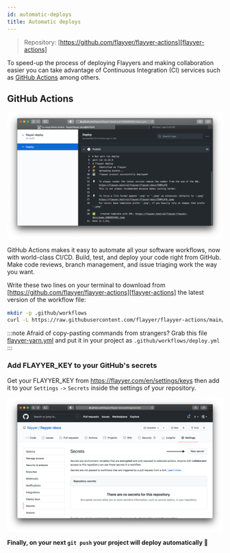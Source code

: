 ```yaml
---
id: automatic-deploys
title: Automatic deploys
---
```


[flayyer-actions]: https://github.com/flayyer/flayyer-actions

> Repository: [https://github.com/flayyer/flayyer-actions][flayyer-actions]

To speed-up the process of deploying Flayyers and making collaboration easier you can take advantage of Continuous Integration (CI) services such as [GitHub Actions](#github-actions) among others.

## GitHub Actions

[![Github actions screenshot deploying to Flayyer](https://github.com/flayyer/flayyer-actions/raw/main/assets/result.png)](https://github.com/flayyer/flayyer-deck-docs/actions)

GitHub Actions makes it easy to automate all your software workflows, now with world-class CI/CD. Build, test, and deploy your code right from GitHub. Make code reviews, branch management, and issue triaging work the way you want.

Write these two lines on your terminal to download from [https://github.com/flayyer/flayyer-actions][flayyer-actions] the latest version of the workflow file:

```bash title="Terminal.app"
mkdir -p .github/workflows
curl -L https://raw.githubusercontent.com/flayyer/flayyer-actions/main/workflow-templates/flayyer-yarn.yml --output .github/workflows/deploy.yml
```

:::note
Afraid of copy-pasting commands from strangers?
Grab this file [flayyer-yarn.yml](https://raw.githubusercontent.com/flayyer/flayyer-actions/main/workflow-templates/flayyer-yarn.yml) and put it in your project as `.github/workflows/deploy.yml`
:::

### Add FLAYYER_KEY to your GitHub's secrets

Get your FLAYYER_KEY from https://flayyer.com/en/settings/keys then add it to your `Settings` `->` `Secrets` inside the settings of your repository.

![Github example of adding api keys to secrets](https://github.com/flayyer/flayyer-actions/raw/main/assets/settings-secrets.png)

**Finally, on your next `git push` your project will deploy automatically 🎉**
